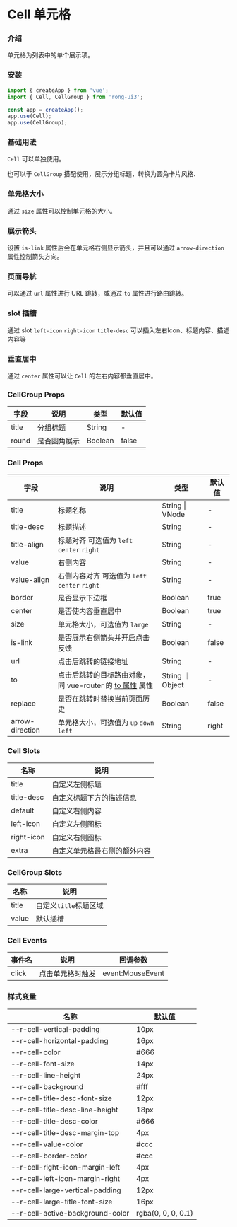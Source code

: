 # Cell 单元格

### 介绍

单元格为列表中的单个展示项。

### 安装

```javascript
import { createApp } from 'vue';
import { Cell, CellGroup } from 'rong-ui3';

const app = createApp();
app.use(Cell);
app.use(CellGroup);
```

### 基础用法
`Cell` 可以单独使用。
<script setup>
  import CellBase from '../demo/CellBase.vue?raw'
  import CellGroup from '../demo/CellGroup.vue?raw'
</script>
<HljsBlock :code="CellBase"></HljsBlock>

也可以于 `CellGroup` 搭配使用，展示分组标题，转换为圆角卡片风格.
<HljsBlock :code="CellGroup"></HljsBlock>


### 单元格大小
通过 `size` 属性可以控制单元格的大小。
<script setup>
  import CellSize from '../demo/CellSize.vue?raw'
</script>
<HljsBlock :code="CellSize"></HljsBlock>


### 展示箭头
设置 `is-link` 属性后会在单元格右侧显示箭头，并且可以通过 `arrow-direction` 属性控制箭头方向。
<script setup>
  import CellArrow from '../demo/CellArrow.vue?raw'
</script>
<HljsBlock :code="CellArrow"></HljsBlock>


### 页面导航
可以通过 `url` 属性进行 URL 跳转，或通过 `to` 属性进行路由跳转。
<script setup>
  import CellNav from '../demo/CellNav.vue?raw'
</script>
<HljsBlock :code="CellNav"></HljsBlock>


### slot 插槽
通过 slot `left-icon` `right-icon` `title-desc` 可以插入左右Icon、标题内容、描述内容等
<script setup>
  import CellSlot from '../demo/CellSlot.vue?raw'
</script>
<HljsBlock :code="CellSlot"></HljsBlock>

### 垂直居中
通过 `center` 属性可以让 `Cell` 的左右内容都垂直居中。
<script setup>
  import CellCenter from '../demo/CellCenter.vue?raw'
</script>
<HljsBlock :code="CellCenter"></HljsBlock>


### CellGroup Props

| 字段  | 说明         | 类型    | 默认值 |
|-------|------------|---------|--------|
| title | 分组标题     | String  | -      |
| round | 是否圆角展示 | Boolean | false  |

### Cell Props

| 字段        | 说明                                          | 类型             | 默认值           |
|-----------|----------------------------------------------|-----------------|------------------|
| title     | 标题名称                                      | String \| VNode    | -                |
| title-desc| 标题描述                                      | String           | -                |
| title-align| 标题对齐 可选值为 `left` `center` `right`          | String           | -             |
| value     | 右侧内容                                      | String           | -                |
| value-align| 右侧内容对齐 可选值为 `left` `center` `right`          | String           | -             |
| border    | 是否显示下边框                                    | Boolean          | true            |
| center    | 是否使内容垂直居中                                | Boolean          | true            |
| size      | 单元格大小，可选值为 `large`                       | String           | -                |
| is-link   | 是否展示右侧箭头并开启点击反馈                    | Boolean          | false            |
| url       | 点击后跳转的链接地址                             | String           | -         |
| to        | 点击后跳转的目标路由对象，同 vue-router 的 [to 属性](https://router.vuejs.org/zh/api/#to) 属性 | String ｜ Object | -                |
| replace   | 是否在跳转时替换当前页面历史                        | Boolean          | false           |
| arrow-direction  | 单元格大小，可选值为 `up` `down` `left`     | String           | right            |



### Cell Slots

| 名称       | 说明                         |
|------------|----------------------------|
| title    | 自定义左侧标题               |
| title-desc | 自定义标题下方的描述信息     |
| default    | 自定义右侧内容               |
| left-icon  | 自定义左侧图标               |
| right-icon | 自定义右侧图标               |
| extra      | 自定义单元格最右侧的额外内容 |

### CellGroup Slots

| 名称    | 说明                  |
|---------|---------------------|
| title   | 自定义`title`标题区域 |
| value | 默认插槽              |


### Cell Events

| 事件名 | 说明             | 回调参数         |
|--------|----------------|------------------|
| click  | 点击单元格时触发 | event:MouseEvent |



### 样式变量
| 名称                             | 默认值             |
|----------------------------------|--------------------|
| --r-cell-vertical-padding        | 10px               |
| --r-cell-horizontal-padding      | 16px               |
| --r-cell-color                   | #666               |
| --r-cell-font-size               | 14px               |
| --r-cell-line-height             | 24px               |
| --r-cell-background              | #fff               |
| --r-cell-title-desc-font-size    | 12px               |
| --r-cell-title-desc-line-height  | 18px               |
| --r-cell-title-desc-color        | #666               |
| --r-cell-title-desc-margin-top   | 4px                |
| --r-cell-value-color             | #ccc               |
| --r-cell-border-color            | #ccc               |
| --r-cell-right-icon-margin-left  | 4px                |
| --r-cell-left-icon-margin-right  | 4px                |
| --r-cell-large-vertical-padding  | 12px               |
| --r-cell-large-title-font-size   | 16px               |
| --r-cell-active-background-color | rgba(0, 0, 0, 0.1) |